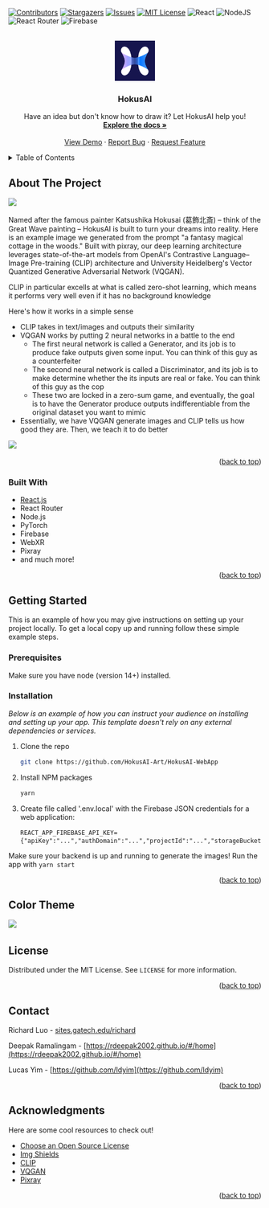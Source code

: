 <div id="top"></div>

<!-- PROJECT SHIELDS -->
<!--
*** I'm using markdown "reference style" links for readability.
*** Reference links are enclosed in brackets [ ] instead of parentheses ( ).
*** See the bottom of this document for the declaration of the reference variables
*** for contributors-url, forks-url, etc. This is an optional, concise syntax you may use.
*** https://www.markdownguide.org/basic-syntax/#reference-style-links
-->
[![Contributors][contributors-shield]][contributors-url]
[![Stargazers][stars-shield]][stars-url]
[![Issues][issues-shield]][issues-url]
[![MIT License][license-shield]][license-url]
![React](https://img.shields.io/badge/react-%2320232a.svg?style=for-the-badge&logo=react&logoColor=%2361DAFB)
![NodeJS](https://img.shields.io/badge/node.js-6DA55F?style=for-the-badge&logo=node.js&logoColor=white)
![React Router](https://img.shields.io/badge/React_Router-CA4245?style=for-the-badge&logo=react-router&logoColor=white)
![Firebase](https://img.shields.io/badge/firebase-%23039BE5.svg?style=for-the-badge&logo=firebase)

<!-- PROJECT LOGO -->
<br />
<div align="center">
  <a href="https://github.com/othneildrew/Best-README-Template">
    <img src="https://github.com/HokusAI-Art/HokusAI-WebApp/blob/main/public/android-chrome-512x512.png?raw=true" alt="Logo" width="80" height="80">
  </a>

  <h3 align="center">HokusAI</h3>

  <p align="center">
    Have an idea but don't know how to draw it? Let HokusAI help you!
    <br />
    <a href="https://dazhizhong.gitbook.io/pixray-docs/docs/primary-settings"><strong>Explore the docs »</strong></a>
    <br />
    <br />
    <a href="https://hokus-ai-app.herokuapp.com">View Demo</a>
    ·
    <a href="https://github.com/HokusAI-Art/HokusAI-WebApp/issues">Report Bug</a>
    ·
    <a href="https://github.com/HokusAI-Art/HokusAI-WebApp/issues">Request Feature</a>
  </p>
</div>



<!-- TABLE OF CONTENTS -->
<details>
  <summary>Table of Contents</summary>
  <ol>
    <li>
      <a href="#about-the-project">About The Project</a>
      <ul>
        <li><a href="#built-with">Built With</a></li>
      </ul>
    </li>
    <li>
      <a href="#getting-started">Getting Started</a>
      <ul>
        <li><a href="#prerequisites">Prerequisites</a></li>
        <li><a href="#installation">Installation</a></li>
      </ul>
    </li>
    <li><a href="#color-theme">Color Theme</a></li>
    <li><a href="#license">License</a></li>
    <li><a href="#contact">Contact</a></li>
    <li><a href="#acknowledgments">Acknowledgments</a></li>
  </ol>
</details>



<!-- ABOUT THE PROJECT -->
## About The Project

![](https://storage.googleapis.com/hokusai-891a9.appspot.com/generated_images/9jK42O8L8cSTA080A3qcwO53TO62_fcc48820-d282-4b42-877c-d0a901378146.png)

Named after the famous painter Katsushika Hokusai (葛飾北斎) – think of the Great Wave painting – HokusAI is built to turn your dreams into reality. Here is an example image we generated from the prompt "a fantasy magical cottage in the woods." Built with pixray, our deep learning architecture leverages state-of-the-art models from OpenAI's Contrastive Language–Image Pre-training (CLIP) architecture and University Heidelberg's Vector Quantized Generative Adversarial Network (VQGAN).

CLIP in particular excells at what is called zero-shot learning, which means it performs very well even if it has no background knowledge

Here's how it works in a simple sense
* CLIP takes in text/images and outputs their similarity
* VQGAN works by putting 2 neural networks in a battle to the end
  * The first neural network is called a Generator, and its job is to produce fake outputs given some input. You can think of this guy as a counterfeiter
  * The second neural network is called a Discriminator, and its job is to make determine whether the its inputs are real or fake. You can think of this guy as the cop
  * These two are locked in a zero-sum game, and eventually, the goal is to have the Generator produce outputs indifferentiable from the original dataset you want to mimic
* Essentially, we have VQGAN generate images and CLIP tells us how good they are. Then, we teach it to do better

![](https://ljvmiranda921.github.io/assets/png/vqgan/gan_inside.png)

<p align="right">(<a href="#top">back to top</a>)</p>



### Built With

* [React.js](https://reactjs.org/)
* React Router
* Node.js
* PyTorch
* Firebase
* WebXR
* Pixray
* and much more!

<p align="right">(<a href="#top">back to top</a>)</p>



<!-- GETTING STARTED -->
## Getting Started

This is an example of how you may give instructions on setting up your project locally.
To get a local copy up and running follow these simple example steps.

### Prerequisites
Make sure you have node (version 14+) installed.

### Installation

_Below is an example of how you can instruct your audience on installing and setting up your app. This template doesn't rely on any external dependencies or services._

1. Clone the repo
   ```sh
   git clone https://github.com/HokusAI-Art/HokusAI-WebApp
   ```
2. Install NPM packages
   ```sh
   yarn
   ```
3. Create file called '.env.local' with the Firebase JSON credentials for a web application:
    ```text
    REACT_APP_FIREBASE_API_KEY={"apiKey":"...","authDomain":"...","projectId":"...","storageBucket":"...","messagingSenderId":"...","appId":"...","measurementId":"..."}
    ```

Make sure your backend is up and running to generate the images! Run the app with `yarn start`

<p align="right">(<a href="#top">back to top</a>)</p>

<!-- Color Theme -->
## Color Theme
![](https://blog.depositphotos.com/wp-content/uploads/2020/01/Cyberpunk-color-palettes_10.jpg.webp)


<!-- LICENSE -->
## License

Distributed under the MIT License. See `LICENSE` for more information.

<p align="right">(<a href="#top">back to top</a>)</p>



<!-- CONTACT -->
## Contact

Richard Luo - [sites.gatech.edu/richard](sites.gatech.edu/richard)

Deepak Ramalingam - [https://rdeepak2002.github.io/#/home](https://rdeepak2002.github.io/#/home)

Lucas Yim - [https://github.com/ldyim](https://github.com/ldyim)

<p align="right">(<a href="#top">back to top</a>)</p>



<!-- ACKNOWLEDGMENTS -->
## Acknowledgments

Here are some cool resources to check out!

* [Choose an Open Source License](https://choosealicense.com)
* [Img Shields](https://shields.io)
* [CLIP](https://openai.com/blog/clip/)
* [VQGAN](https://compvis.github.io/taming-transformers/)
* [Pixray](https://github.com/pixray/pixray)

<p align="right">(<a href="#top">back to top</a>)</p>



<!-- MARKDOWN LINKS & IMAGES -->
<!-- https://www.markdownguide.org/basic-syntax/#reference-style-links -->
[contributors-shield]: https://img.shields.io/github/contributors/HokusAI-Art/HokusAI-WebApp.svg?style=for-the-badge
[contributors-url]: https://github.com/HokusAI-Art/graphs/contributors
[stars-shield]: https://img.shields.io/github/stars/HokusAI-Art/HokusAI-WebApp?style=for-the-badge
[stars-url]: https://github.com/HokusAI-Art/HokusAI-WebApp/stargazers
[issues-shield]: https://img.shields.io/github/issues/HokusAI-Art/HokusAI-WebApp.svg?style=for-the-badge
[issues-url]: https://github.com/HokusAI-Art/HokusAI-WebApp/issues
[license-shield]: https://img.shields.io/github/license/HokusAI-Art/HokusAI-WebApp?style=for-the-badge
[license-url]: https://github.com/HokusAI-Art/HokusAI-WebApp/blob/main/LICENSE
